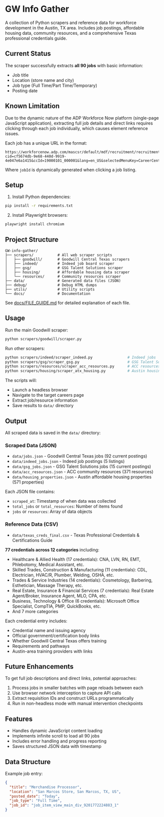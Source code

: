 # GW Info Gather

A collection of Python scrapers and reference data for workforce development in the Austin, TX area. Includes job postings, affordable housing data, community resources, and a comprehensive Texas professional credentials guide.

## Current Status

The scraper successfully extracts **all 90 jobs** with basic information:
- Job title
- Location (store name and city)
- Job type (Full Time/Part Time/Temporary)
- Posting date

## Known Limitation

Due to the dynamic nature of the ADP Workforce Now platform (single-page JavaScript application), extracting full job details and direct links requires clicking through each job individually, which causes element reference issues.

Each job has a unique URL in the format:
```
https://workforcenow.adp.com/mascsr/default/mdf/recruitment/recruitment.html?cid=cf5674db-9e68-440d-9919-4e047e6a1415&ccId=19000101_000001&lang=en_US&selectedMenuKey=CareerCenter&jobId=XXXXXX
```

Where `jobId` is dynamically generated when clicking a job listing.

## Setup

1. Install Python dependencies:
```bash
pip install -r requirements.txt
```

2. Install Playwright browsers:
```bash
playwright install chromium
```

## Project Structure

```
GW-info-gather/
├── scrapers/           # All web scraper scripts
│   ├── goodwill/       # Goodwill Central Texas scrapers
│   ├── indeed/         # Indeed job board scraper
│   ├── gsg/            # GSG Talent Solutions scraper
│   ├── housing/        # Affordable housing data scraper
│   └── resources/      # Community resources scraper
├── data/               # Generated data files (JSON)
├── debug/              # Debug HTML dumps
├── utils/              # Utility scripts
└── docs/               # Documentation
```

See [docs/FILE_GUIDE.md](docs/FILE_GUIDE.md) for detailed explanation of each file.

## Usage

Run the main Goodwill scraper:
```bash
python scrapers/goodwill/scraper.py
```

Run other scrapers:
```bash
python scrapers/indeed/scraper_indeed.py                # Indeed jobs
python scrapers/gsg/scraper_gsg.py                      # GSG Talent Solutions
python scrapers/resources/scraper_acc_resources.py      # ACC resources
python scrapers/housing/scraper_atx_housing.py          # Austin housing (571 properties)
```

The scripts will:
- Launch a headless browser
- Navigate to the target careers page
- Extract job/resource information
- Save results to `data/` directory

## Output

All scraped data is saved in the `data/` directory:

### Scraped Data (JSON)
- `data/jobs.json` - Goodwill Central Texas jobs (92 current postings)
- `data/indeed_jobs.json` - Indeed job postings (5 listings)
- `data/gsg_jobs.json` - GSG Talent Solutions jobs (15 current postings)
- `data/acc_resources.json` - ACC community resources (371 resources)
- `data/housing_properties.json` - Austin affordable housing properties (571 properties)

Each JSON file contains:
- `scraped_at`: Timestamp of when data was collected
- `total_jobs` or `total_resources`: Number of items found
- `jobs` or `resources`: Array of data objects

### Reference Data (CSV)
- `data/texas_creds_final.csv` - Texas Professional Credentials & Certifications Guide

**77 credentials across 12 categories** including:
- Healthcare & Allied Health (17 credentials): CNA, LVN, RN, EMT, Phlebotomy, Medical Assistant, etc.
- Skilled Trades, Construction & Manufacturing (11 credentials): CDL, Electrician, HVAC/R, Plumber, Welding, OSHA, etc.
- Trades & Service Industries (14 credentials): Cosmetology, Barbering, Esthetician, Massage Therapy, etc.
- Real Estate, Insurance & Financial Services (7 credentials): Real Estate Agent/Broker, Insurance Agent, MLO, CPA, etc.
- Business, Technology & Office (6 credentials): Microsoft Office Specialist, CompTIA, PMP, QuickBooks, etc.
- And 7 more categories

Each credential entry includes:
- Credential name and issuing agency
- Official government/certification body links
- Whether Goodwill Central Texas offers training
- Requirements and pathways
- Austin-area training providers with links

## Future Enhancements

To get full job descriptions and direct links, potential approaches:
1. Process jobs in smaller batches with page reloads between each
2. Use browser network interception to capture API calls
3. Extract requisition IDs and construct URLs programmatically
4. Run in non-headless mode with manual intervention checkpoints

## Features

- Handles dynamic JavaScript content loading
- Implements infinite scroll to load all 90 jobs
- Includes error handling and progress reporting
- Saves structured JSON data with timestamp

## Data Structure

Example job entry:
```json
{
  "title": "Merchandise Processor",
  "location": "San Marcos Store, San Marcos, TX, US",
  "posted_date": "Today",
  "job_type": "Full Time",
  "job_id": "job_item_view_main_div_9201772224883_1"
}
```
